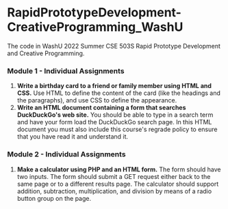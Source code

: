 # RapidPrototypeDevelopment-CreativeProgramming_WashU
The code in WashU 2022 Summer CSE 503S Rapid Prototype Development and Creative Programming.
### Module 1 - Individual Assignments
1. **Write a birthday card to a friend or family member using HTML and CSS.** Use HTML to define the content of the card (like the headings and the paragraphs), and use CSS to define the appearance. 
2. **Write an HTML document containing a form that searches DuckDuckGo's web site.** You should be able to type in a search term and have your form load the DuckDuckGo search page. In this HTML document you must also include this course's regrade policy to ensure that you have read it and understand it. 
### Module 2 - Individual Assignments
1. **Make a calculator using PHP and an HTML form.** The form should have two inputs. The form should submit a GET request either back to the same page or to a different results page. The calculator should support addition, subtraction, multiplication, and division by means of a radio button group on the page.
